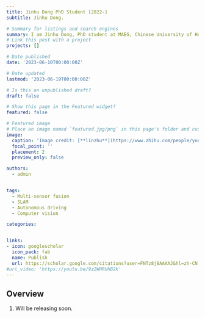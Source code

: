 ```yaml
---
title: Jinhu Dong PhD Student [2022-]
subtitle: Jinhu Dong.

# Summary for listings and search engines
summary: I am Jinhu Dong, PhD student at MAEG, Chinese University of Hong Kong. My research interests include autonomous driving, computer vision, multi-sensor fusion, and SLAM.
# Link this post with a project
projects: []

# Date published
date: '2023-06-10T00:00:00Z'

# Date updated
lastmod: '2023-06-19T00:00:00Z'

# Is this an unpublished draft?
draft: false

# Show this page in the Featured widget?
featured: false

# Featured image
# Place an image named `featured.jpg/png` in this page's folder and customize its options here.
image:
  caption: 'Image credit: [**linzhu**](https://www.zhihu.com/people/yuexiaozhu)'
  focal_point: ''
  placement: 2
  preview_only: false

authors:
  - admin


tags:
  - Multi-sensor fusion
  - SLAM
  - Autonomous driving
  - Computer vision

categories:


links:
- icon: googlescholar
  icon_pack: fab
  name: Publish
  url: https://scholar.google.com/citations?user=FNTz8j8AAAAJ&hl=zh-CN
#url_video: 'https://youtu.be/9z2WHRUhB2k'
---
```

## Overview

1. Will be releasing soon.
